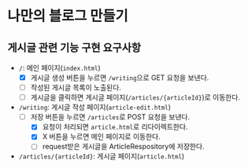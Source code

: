 # 나만의 블로그 만들기

## 게시글 관련 기능 구현 요구사항

- `/`: 메인 페이지(`index.html`)
    - [x] 게시글 생성 버튼을 누르면 `/writing`으로 GET 요청을 보낸다.
    - [ ] 작성된 게시글 목록이 노출된다.
    - [ ] 게시글을 클릭하면 게시글 페이지(`/articles/{articleId}`)로 이동한다.

- `/writing`: 게시글 작성 페이지(`article-edit.html`)
    - [ ] 저장 버튼을 누르면 `/articles`로 POST 요청을 보낸다.
        - [x] 요청이 처리되면 `article.html`로 리다이렉트한다.
        - [x] X 버튼을 누르면 메인 페이지로 이동한다.
        - [ ] request받은 게시글을 ArticleRespository에 저장한다.

- `/articles/{articleId}`: 게시글 페이지(`article.html`)
